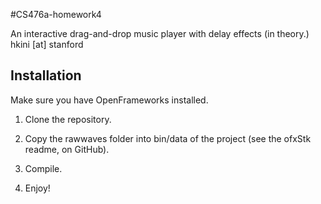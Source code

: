 #CS476a-homework4

An interactive drag-and-drop music player with delay effects (in theory.)
hkini [at] stanford

## Installation
Make sure you have OpenFrameworks installed.

1. Clone the repository.

2. Copy the rawwaves folder into bin/data of the project (see the ofxStk readme, on GitHub).

3. Compile.

4. Enjoy!


